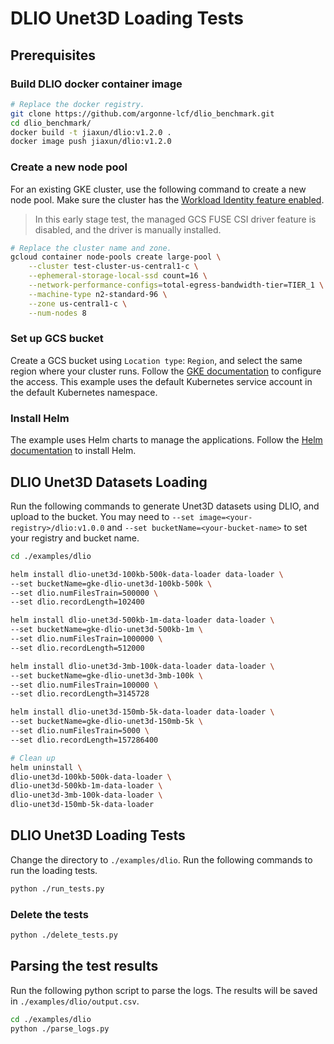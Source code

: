 <!--
Copyright 2018 The Kubernetes Authors.
Copyright 2022 Google LLC

Licensed under the Apache License, Version 2.0 (the "License");
you may not use this file except in compliance with the License.
You may obtain a copy of the License at

    https://www.apache.org/licenses/LICENSE-2.0

Unless required by applicable law or agreed to in writing, software
distributed under the License is distributed on an "AS IS" BASIS,
WITHOUT WARRANTIES OR CONDITIONS OF ANY KIND, either express or implied.
See the License for the specific language governing permissions and
limitations under the License.
-->

# DLIO Unet3D Loading Tests

## Prerequisites

### Build DLIO docker container image

```bash
# Replace the docker registry.
git clone https://github.com/argonne-lcf/dlio_benchmark.git
cd dlio_benchmark/
docker build -t jiaxun/dlio:v1.2.0 .
docker image push jiaxun/dlio:v1.2.0
```

### Create a new node pool

For an existing GKE cluster, use the following command to create a new node pool. Make sure the cluster has the [Workload Identity feature enabled](https://cloud.google.com/kubernetes-engine/docs/how-to/workload-identity#enable).

> In this early stage test, the managed GCS FUSE CSI driver feature is disabled, and the driver is manually installed.

```bash
# Replace the cluster name and zone.
gcloud container node-pools create large-pool \
    --cluster test-cluster-us-central1-c \
    --ephemeral-storage-local-ssd count=16 \
    --network-performance-configs=total-egress-bandwidth-tier=TIER_1 \
    --machine-type n2-standard-96 \
    --zone us-central1-c \
    --num-nodes 8
```

### Set up GCS bucket

Create a GCS bucket using `Location type`: `Region`, and select the same region where your cluster runs. Follow the [GKE documentation](https://cloud.google.com/kubernetes-engine/docs/how-to/persistent-volumes/cloud-storage-fuse-csi-driver#authentication) to configure the access. This example uses the default Kubernetes service account in the default Kubernetes namespace.

### Install Helm

The example uses Helm charts to manage the applications. Follow the [Helm documentation](https://helm.sh/docs/intro/install/#from-script) to install Helm.

## DLIO Unet3D Datasets Loading

Run the following commands to generate Unet3D datasets using DLIO, and upload to the bucket. You may need to `--set image=<your-registry>/dlio:v1.0.0` and `--set bucketName=<your-bucket-name>` to set your registry and bucket name.

```bash
cd ./examples/dlio

helm install dlio-unet3d-100kb-500k-data-loader data-loader \
--set bucketName=gke-dlio-unet3d-100kb-500k \
--set dlio.numFilesTrain=500000 \
--set dlio.recordLength=102400

helm install dlio-unet3d-500kb-1m-data-loader data-loader \
--set bucketName=gke-dlio-unet3d-500kb-1m \
--set dlio.numFilesTrain=1000000 \
--set dlio.recordLength=512000

helm install dlio-unet3d-3mb-100k-data-loader data-loader \
--set bucketName=gke-dlio-unet3d-3mb-100k \
--set dlio.numFilesTrain=100000 \
--set dlio.recordLength=3145728

helm install dlio-unet3d-150mb-5k-data-loader data-loader \
--set bucketName=gke-dlio-unet3d-150mb-5k \
--set dlio.numFilesTrain=5000 \
--set dlio.recordLength=157286400

# Clean up
helm uninstall \
dlio-unet3d-100kb-500k-data-loader \
dlio-unet3d-500kb-1m-data-loader \
dlio-unet3d-3mb-100k-data-loader \
dlio-unet3d-150mb-5k-data-loader
```

## DLIO Unet3D Loading Tests

Change the directory to `./examples/dlio`. Run the following commands to run the loading tests.

```bash
python ./run_tests.py
```

### Delete the tests

```bash
python ./delete_tests.py
```

## Parsing the test results

Run the following python script to parse the logs. The results will be saved in `./examples/dlio/output.csv`.

```bash
cd ./examples/dlio
python ./parse_logs.py
```